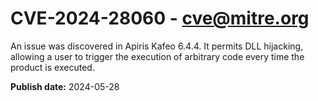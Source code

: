 # CVE-2024-28060 - cve@mitre.org

An issue was discovered in Apiris Kafeo 6.4.4. It permits DLL hijacking, allowing a user to trigger the execution of arbitrary code every time the product is executed.

**Publish date:** 2024-05-28
